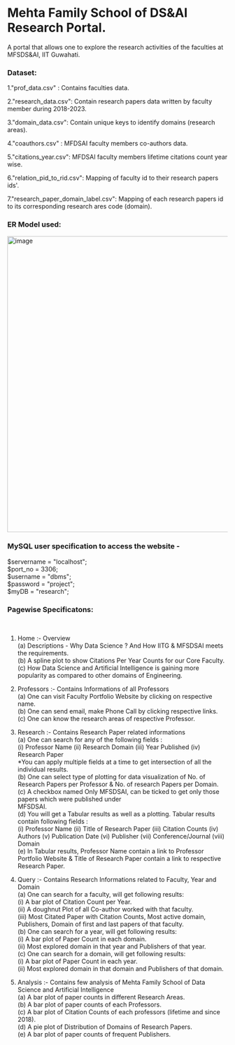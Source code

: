 <h1> Mehta Family School of DS&AI Research Portal. </h1>

 A portal that allows one to explore the research activities of the faculties at MFSDS&AI, IIT Guwahati.
 
 <h3> Dataset: </h3>
 
 1."prof_data.csv" : Contains faculties data.
 
 2."research_data.csv": Contain research papers data written by faculty member during 2018-2023.
 
 3."domain_data.csv": Contain unique keys to identify domains (research areas).
 
 4."coauthors.csv" : MFDSAI faculty members co-authors data.
 
 5."citations_year.csv": MFDSAI faculty members lifetime citations count year wise.
 
 6."relation_pid_to_rid.csv": Mapping of faculty id to their research papers ids'. 
 
 7."research_paper_domain_label.csv": Mapping of each research papers id to its corresponding research ares code (domain).
 
<b> <h3> ER Model used: </h3> </b>
 
 
 
 <img width="677" alt="image" src="https://user-images.githubusercontent.com/95133586/235427654-0bdff8e1-e593-4a4c-a733-6e9e999ef07d.png">
 
 
 
 <h3> MySQL user specification to access the website - </h3>
 
$servername = "localhost"; <br>
$port_no = 3306; <br>
$username = "dbms";<br>
$password = "project";<br>
$myDB = "research";

<h3>Pagewise Specificatons: </h3> <br>

1. Home :-  Overview <br>
            (a) Descriptions - Why Data Science ? And How IITG & MFSDSAI meets the requirements. <br>
            (b) A spline plot to show Citations Per Year Counts for our Core Faculty. <br>
            (c) How Data Science and Artificial Intelligence is gaining more popularity as compared to other domains 
                of Engineering. <br>

2. Professors :- Contains Informations of all Professors <br>
            (a) One can visit Faculty Portfolio Website by clicking on respective name. <br>
            (b) One can send email, make Phone Call by clicking respective links. <br>
            (c) One can know the research areas of respective Professor. <br>

3. Research :- Contains Research Paper related informations <br>
            (a) One can search for any of the following fields : <br>
                (i) Professor Name (ii) Research Domain (iii) Year Published (iv) Research Paper <br>
                *You can apply multiple fields at a time to get intersection of all the individual results. <br>
            (b) One can select type of plotting for data visualization of No. of Research Papers per Professor & No. 
                of research Papers per Domain. <br>
            (c) A checkbox named Only MFSDSAI, can be ticked to get only those papers which were published under    
                MFSDSAI. <br>
            (d) You will get a Tabular results as well as a plotting. Tabular results contain following fields : <br>
                (i) Professor Name (ii) Title of Research Paper (iii) Citation Counts (iv) Authors (v) Publication 
                    Date (vi) Publisher (vii) Conference/Journal (viii) Domain <br>
            (e) In Tabular results, Professor Name contain a link to Professor Portfolio Website & Title of Research 
                Paper contain a link to respective Research Paper. <br>

4. Query :- Contains Research Informations related to Faculty, Year and Domain <br>
            (a) One can search for a faculty, will get following results: <br>
                (i) A bar plot of Citation Count per Year. <br>
                (ii) A doughnut Plot of all Co-author worked with that faculty. <br>
                (iii) Most Citated Paper with Citation Counts, Most active domain, Publishers, Domain of first and 
                    last papers of that faculty. <br>
            (b)  One can search for a year, will get following results: <br>
                (i) A bar plot of Paper Count in each domain. <br>
                (ii) Most explored domain in that year and Publishers of that year. <br>
            (c) One can search for a domain, will get following results:<br>
                (i) A bar plot of Paper Count in each year. <br>
                (ii) Most explored domain in that domain and Publishers of that domain. <br>

5. Analysis :- Contains few analysis of Mehta Family School of Data Science and Artificial Intelligence <br>
            (a) A bar plot of paper counts in different Research Areas.  <br>
            (b) A bar plot of paper counts of each Professors. <br>
            (c) A bar plot of Citation Counts of each professors (lifetime and since 2018). <br>
            (d) A pie plot of Distribution of Domains of Research Papers. <br>
            (e) A bar plot of paper counts of frequent Publishers. <br>


